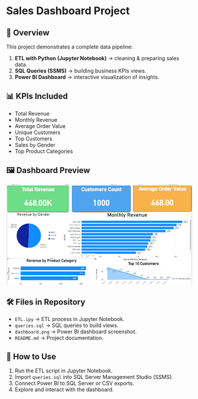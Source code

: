 # Sales Dashboard Project

## 📌 Overview
This project demonstrates a complete data pipeline:
1. **ETL with Python (Jupyter Notebook)** → cleaning & preparing sales data.  
2. **SQL Queries (SSMS)** → building business KPIs views.  
3. **Power BI Dashboard** → interactive visualization of insights.  

## 📊 KPIs Included
- Total Revenue  
- Monthly Revenue  
- Average Order Value  
- Unique Customers  
- Top Customers  
- Sales by Gender  
- Top Product Categories  

## 🖼️ Dashboard Preview
![Dashboard](dashboard.png)

## 🛠️ Files in Repository
- `ETL.ipy` → ETL process in Jupyter Notebook.  
- `queries.sql` → SQL queries to build views.  
- `dashboard.png` → Power BI dashboard screenshot.  
- `README.md` → Project documentation.  

## 🚀 How to Use
1. Run the ETL script in Jupyter Notebook.  
2. Import `queries.sql` into SQL Server Management Studio (SSMS).  
3. Connect Power BI to SQL Server or CSV exports.  
4. Explore and interact with the dashboard.